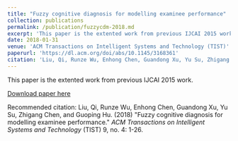 ```yaml
---
title: "Fuzzy cognitive diagnosis for modelling examinee performance"
collection: publications
permalink: /publication/fuzzycdm-2018.md
excerpt: 'This paper is the extented work from previous IJCAI 2015 work.'
date: 2018-01-31
venue: 'ACM Transactions on Intelligent Systems and Technology (TIST)'
paperurl: 'https://dl.acm.org/doi/abs/10.1145/3168361'
citation: 'Liu, Qi, Runze Wu, Enhong Chen, Guandong Xu, Yu Su, Zhigang Chen, and Guoping Hu. &quot;Fuzzy cognitive diagnosis for modelling examinee performance.&quot; <i>ACM Transactions on Intelligent Systems and Technology</i> (TIST) 9, no. 4 (2018): 1-26.'
---
```

This paper is the extented work from previous IJCAI 2015 work.

[Download paper here](https://opus.lib.uts.edu.au/bitstream/10453/126036/4/10.11453168361%20am.pdf)

Recommended citation: Liu, Qi, Runze Wu, Enhong Chen, Guandong Xu, Yu Su, Zhigang Chen, and Guoping Hu. (2018) &quot;Fuzzy cognitive diagnosis for modelling examinee performance.&quot; <i>ACM Transactions on Intelligent Systems and Technology</i> (TIST) 9, no. 4: 1-26.